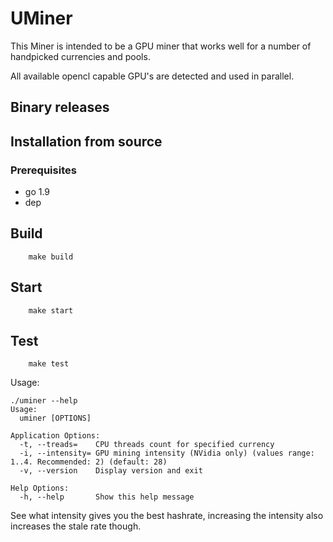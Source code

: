# UMiner

This Miner is intended to be a GPU miner that works well for a number of handpicked currencies and pools.

All available opencl capable GPU's are detected and used in parallel.

## Binary releases


## Installation from source

### Prerequisites
* go 1.9
* dep


## Build
```
    make build
```

## Start
```
    make start
```

## Test
```
    make test
```

Usage:
```
./uminer --help
Usage:
  uminer [OPTIONS]

Application Options:
  -t, --treads=    CPU threads count for specified currency
  -i, --intensity= GPU mining intensity (NVidia only) (values range: 1..4. Recommended: 2) (default: 28)
  -v, --version    Display version and exit

Help Options:
  -h, --help       Show this help message
```

See what intensity gives you the best hashrate, increasing the intensity also increases the stale rate though.
